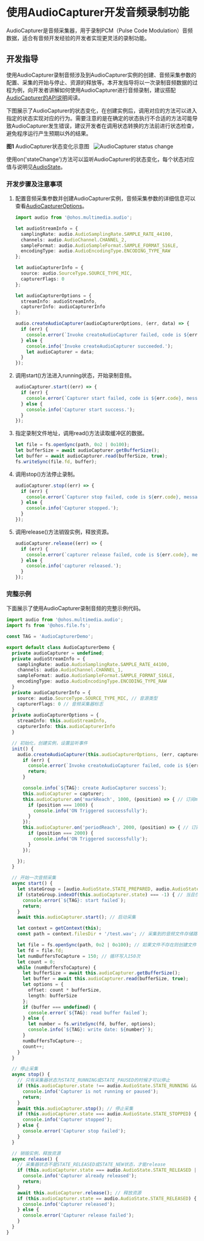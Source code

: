 # 使用AudioCapturer开发音频录制功能

AudioCapturer是音频采集器，用于录制PCM（Pulse Code Modulation）音频数据，适合有音频开发经验的开发者实现更灵活的录制功能。

## 开发指导

使用AudioCapturer录制音频涉及到AudioCapturer实例的创建、音频采集参数的配置、采集的开始与停止、资源的释放等。本开发指导将以一次录制音频数据的过程为例，向开发者讲解如何使用AudioCapturer进行音频录制，建议搭配[AudioCapturer的API说明](../reference/apis/js-apis-audio.md#audiocapturer8)阅读。

下图展示了AudioCapturer的状态变化，在创建实例后，调用对应的方法可以进入指定的状态实现对应的行为。需要注意的是在确定的状态执行不合适的方法可能导致AudioCapturer发生错误，建议开发者在调用状态转换的方法前进行状态检查，避免程序运行产生预期以外的结果。

**图1** AudioCapturer状态变化示意图  
![AudioCapturer status change](figures/audiocapturer-status-change.png)

使用on('stateChange')方法可以监听AudioCapturer的状态变化，每个状态对应值与说明见[AudioState](../reference/apis/js-apis-audio.md#audiostate8)。

### 开发步骤及注意事项

1. 配置音频采集参数并创建AudioCapturer实例，音频采集参数的详细信息可以查看[AudioCapturerOptions](../reference/apis/js-apis-audio.md#audiocaptureroptions8)。
     
   ```ts
   import audio from '@ohos.multimedia.audio';
   
   let audioStreamInfo = {
     samplingRate: audio.AudioSamplingRate.SAMPLE_RATE_44100,
     channels: audio.AudioChannel.CHANNEL_2,
     sampleFormat: audio.AudioSampleFormat.SAMPLE_FORMAT_S16LE,
     encodingType: audio.AudioEncodingType.ENCODING_TYPE_RAW
   };
   
   let audioCapturerInfo = {
     source: audio.SourceType.SOURCE_TYPE_MIC,
     capturerFlags: 0
   };
   
   let audioCapturerOptions = {
     streamInfo: audioStreamInfo,
     capturerInfo: audioCapturerInfo
   };
   
   audio.createAudioCapturer(audioCapturerOptions, (err, data) => {
     if (err) {
       console.error(`Invoke createAudioCapturer failed, code is ${err.code}, message is ${err.message}`);
     } else {
       console.info('Invoke createAudioCapturer succeeded.');
       let audioCapturer = data;
     }
   });
   ```

2. 调用start()方法进入running状态，开始录制音频。
     
   ```ts
   audioCapturer.start((err) => {
     if (err) {
       console.error(`Capturer start failed, code is ${err.code}, message is ${err.message}`);
     } else {
       console.info('Capturer start success.');
     }
   });
   ```

3. 指定录制文件地址，调用read()方法读取缓冲区的数据。
     
   ```ts
   let file = fs.openSync(path, 0o2 | 0o100);
   let bufferSize = await audioCapturer.getBufferSize();
   let buffer = await audioCapturer.read(bufferSize, true);
   fs.writeSync(file.fd, buffer);
   ```

4. 调用stop()方法停止录制。
     
   ```ts
   audioCapturer.stop((err) => {
     if (err) {
       console.error(`Capturer stop failed, code is ${err.code}, message is ${err.message}`);
     } else {
       console.info('Capturer stopped.');
     }
   });
   ```

5. 调用release()方法销毁实例，释放资源。
     
   ```ts
   audioCapturer.release((err) => {
     if (err) {
       console.error(`capturer release failed, code is ${err.code}, message is ${err.message}`);
     } else {
       console.info('capturer released.');
     }
   });
   ```


### 完整示例

下面展示了使用AudioCapturer录制音频的完整示例代码。
  
```ts
import audio from '@ohos.multimedia.audio';
import fs from '@ohos.file.fs';

const TAG = 'AudioCapturerDemo';

export default class AudioCapturerDemo {
  private audioCapturer = undefined;
  private audioStreamInfo = {
    samplingRate: audio.AudioSamplingRate.SAMPLE_RATE_44100,
    channels: audio.AudioChannel.CHANNEL_1,
    sampleFormat: audio.AudioSampleFormat.SAMPLE_FORMAT_S16LE,
    encodingType: audio.AudioEncodingType.ENCODING_TYPE_RAW
  }
  private audioCapturerInfo = {
    source: audio.SourceType.SOURCE_TYPE_MIC, // 音源类型
    capturerFlags: 0 // 音频采集器标志
  }
  private audioCapturerOptions = {
    streamInfo: this.audioStreamInfo,
    capturerInfo: this.audioCapturerInfo
  }

  // 初始化，创建实例，设置监听事件
  init() {
    audio.createAudioCapturer(this.audioCapturerOptions, (err, capturer) => { // 创建AudioCapturer实例
      if (err) {
        console.error(`Invoke createAudioCapturer failed, code is ${err.code}, message is ${err.message}`);
        return;
      }

      console.info(`${TAG}: create AudioCapturer success`);
      this.audioCapturer = capturer;
      this.audioCapturer.on('markReach', 1000, (position) => { // 订阅markReach事件，当采集的帧数达到1000时触发回调
        if (position === 1000) {
          console.info('ON Triggered successfully');
        }
      });
      this.audioCapturer.on('periodReach', 2000, (position) => { // 订阅periodReach事件，当采集的帧数达到2000时触发回调
        if (position === 2000) {
          console.info('ON Triggered successfully');
        }
      });

    });
  }

  // 开始一次音频采集
  async start() {
    let stateGroup = [audio.AudioState.STATE_PREPARED, audio.AudioState.STATE_PAUSED, audio.AudioState.STATE_STOPPED];
    if (stateGroup.indexOf(this.audioCapturer.state) === -1) { // 当且仅当状态为prepared、paused和stopped之一时才能启动采集
      console.error(`${TAG}: start failed`);
      return;
    }
    await this.audioCapturer.start(); // 启动采集

    let context = getContext(this);
    const path = context.filesDir + '/test.wav'; // 采集到的音频文件存储路径

    let file = fs.openSync(path, 0o2 | 0o100); // 如果文件不存在则创建文件
    let fd = file.fd;
    let numBuffersToCapture = 150; // 循环写入150次
    let count = 0;
    while (numBuffersToCapture) {
      let bufferSize = await this.audioCapturer.getBufferSize();
      let buffer = await this.audioCapturer.read(bufferSize, true);
      let options = {
        offset: count * bufferSize,
        length: bufferSize
      };
      if (buffer === undefined) {
        console.error(`${TAG}: read buffer failed`);
      } else {
        let number = fs.writeSync(fd, buffer, options);
        console.info(`${TAG}: write date: ${number}`);
      }
      numBuffersToCapture--;
      count++;
    }
  }

  // 停止采集
  async stop() {
    // 只有采集器状态为STATE_RUNNING或STATE_PAUSED的时候才可以停止
    if (this.audioCapturer.state !== audio.AudioState.STATE_RUNNING && this.audioCapturer.state !== audio.AudioState.STATE_PAUSED) {
      console.info('Capturer is not running or paused');
      return;
    }
    await this.audioCapturer.stop(); // 停止采集
    if (this.audioCapturer.state === audio.AudioState.STATE_STOPPED) {
      console.info('Capturer stopped');
    } else {
      console.error('Capturer stop failed');
    }
  }

  // 销毁实例，释放资源
  async release() {
    // 采集器状态不是STATE_RELEASED或STATE_NEW状态，才能release
    if (this.audioCapturer.state === audio.AudioState.STATE_RELEASED || this.audioCapturer.state === audio.AudioState.STATE_NEW) {
      console.info('Capturer already released');
      return;
    }
    await this.audioCapturer.release(); // 释放资源
    if (this.audioCapturer.state == audio.AudioState.STATE_RELEASED) {
      console.info('Capturer released');
    } else {
      console.error('Capturer release failed');
    }
  }
}
```
